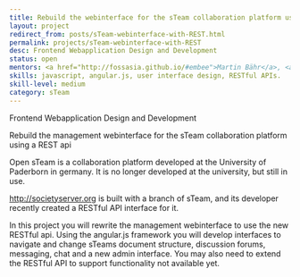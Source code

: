 ```yaml
---
title: Rebuild the webinterface for the sTeam collaboration platform using a REST api
layout: project
redirect_from: posts/sTeam-webinterface-with-REST.html
permalink: projects/sTeam-webinterface-with-REST
desc: Frontend Webapplication Design and Development
status: open
mentors: <a href="http://fossasia.github.io/#embee">Martin Bähr</a>, <a href="http://fossasia.github.io/#aruna_herath">Aruna Herath</a>, Chris Angelico
skills: javascript, angular.js, user interface design, RESTful APIs.
skill-level: medium
category: sTeam
---
```

Frontend Webapplication Design and Development


Rebuild the management webinterface for the sTeam collaboration platform using a REST api


Open sTeam is a collaboration platform developed at the University of Paderborn in germany.
It is no longer developed at the university, but still in use.

http://societyserver.org is built with a branch of sTeam, and its developer
recently created a RESTful API interface for it.

In this project you will rewrite the management webinterface to use the new RESTful api.
Using the angular.js framework you will develop interfaces to navigate and
change sTeams document structure, discussion forums, messaging, chat and a new
admin interface.
You may also need to extend the RESTful API to support functionality not
available yet.

